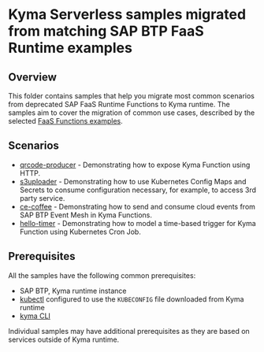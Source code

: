 # Kyma Serverless samples migrated from matching SAP BTP FaaS Runtime examples

## Overview

This folder contains samples that help you migrate most common scenarios from deprecated SAP FaaS Runtime Functions to Kyma runtime.
The samples aim to cover the migration of common use cases, described by the selected [FaaS Functions examples](https://github.com/SAP-archive/cloud-function-nodejs-samples/tree/master/examples).

## Scenarios

 - [qrcode-producer](./expose-via-http/) - Demonstrating how to expose Kyma Function using HTTP.
 - [s3uploader](./secret-handling/) - Demonstrating how to use Kubernetes Config Maps and Secrets to consume configuration necessary, for example, to access 3rd party service.
 - [ce-coffee](./cloud-events/) - Demonstrating how to send and consume cloud events from SAP BTP Event Mesh in Kyma Functions.
 - [hello-timer](./time-based-trigger/) - Demonstrating how to model a time-based trigger for Kyma Function using Kubernetes Cron Job.

## Prerequisites

All the samples have the following common prerequisites:

- SAP BTP, Kyma runtime instance
- [kubectl](https://kubernetes.io/docs/tasks/tools/install-kubectl/) configured to use the `KUBECONFIG` file downloaded from Kyma runtime
- [kyma CLI](https://github.com/kyma-project/cli)

Individual samples may have additional prerequisites as they are based on services outside of Kyma runtime.